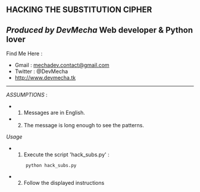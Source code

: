 HACKING THE SUBSTITUTION CIPHER
---------------------------------------------------
_Produced by DevMecha_ Web developer & Python lover
----------------------------------------------------
Find Me Here : 
- Gmail : mechadev.contact@gmail.com
- Twitter : @DevMecha
- http://www.devmecha.tk
----------------------------------------------------

_ASSUMPTIONS_ :
- 1. Messages are in English.
- 2. The message is long enough to see the patterns.

_Usage_
- 1. Execute the script 'hack_subs.py' :
    ```
        python hack_subs.py 
    ```
- 2. Follow the displayed instructions

	